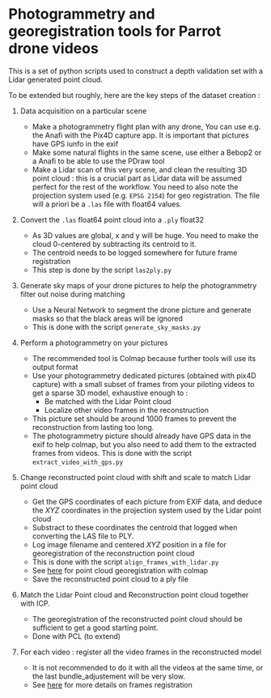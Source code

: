 # Photogrammetry and georegistration tools for Parrot drone videos

This is a set of python scripts used to construct a depth validation set with a Lidar generated point cloud.

To be extended but roughly, here are the key steps of the dataset creation :

1. Data acquisition on a particular scene
    - Make a photogrammetry flight plan with any drone, You can use e.g. the Anafi with the Pix4D capture app. It is important that pictures have GPS iunfo in the exif
    - Make some natural flights in the same scene, use either a Bebop2 or a Anafi to be able to use the PDraw tool
    - Make a Lidar scan of this very scene, and clean the resulting 3D point cloud : this is a crucial part as Lidar data will be assumed perfect for the rest of the workflow. You need to also note the projection system used (e.g. `EPSG 2154`) for geo registration. The file will a priori be a `.las` file with float64 values.

 2. Convert the `.las` float64 point cloud into a `.ply` float32
     - As 3D values are global, x and y will be huge. You need to make the cloud 0-centered by subtracting its centroid to it.
     - The centroid needs to be logged somewhere for future frame registration
     - This step is done by the script `las2ply.py`

2. Generate sky maps of your drone pictures to help the photogrammetry filter out noise during matching
    - Use a Neural Network to segment the drone picture and generate masks so that the black areas will be ignored
    - This is done with the script `generate_sky_masks.py`

3. Perform a photogrammetry on your pictures
    - The recommended tool is Colmap because further tools will use its output format
    - Use your photogrammetry dedicated pictures (obtained with pix4D capture) with a small subset of frames from your piloting videos to get a sparse 3D model, exhaustive enough to : 
        - Be matched with the Lidar Point cloud
        - Localize other video frames in the reconstruction
    - This picture set should be around 1000 frames to prevent the reconstruction from lasting too long.
    - The photogrammetry picture should already have GPS data in the exif to help colmap, but you also need to add them to the extracted frames from videos. This is done with the script `extract_video_with_gps.py`

4. Change reconstructed point cloud with shift and scale to match Lidar point cloud
    - Get the GPS coordinates of each picture from EXIF data, and deduce the *XYZ* coordinates in the projection system used by the Lidar point cloud
    - Substract to these coordinates the centroid that logged when converting the LAS file to PLY.
    - Log image filename and centered *XYZ* position in a file for georegistration of the reconstruction point cloud
    - This is done with the script `align_frames_with_lidar.py`
    - See [here]() for point cloud georegistration with colmap
    - Save the reconstructed point cloud to a ply file

5. Match the Lidar Point cloud and Reconstruction point cloud together with ICP.
    - The georegistration of the reconstructed point cloud should be sufficient to get a good starting point.
    - Done with PCL (to extend)

6. For each video : register all the video frames in the reconstructed model
    - It is not recommended to do it with all the videos at the same time, or the last bundle_adjustement will be very slow.
    - See [here]() for more details on frames registration 
